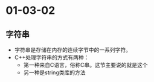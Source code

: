 # 01-03-02
## 字符串

* 字符串是存储在内存的连续字节中的一系列字符。
* C++处理字符串的方式有两种：
  - 第一种来自C语言，俗称C串。这节主要说的就是这个
  - 另一种是string类库的方法
